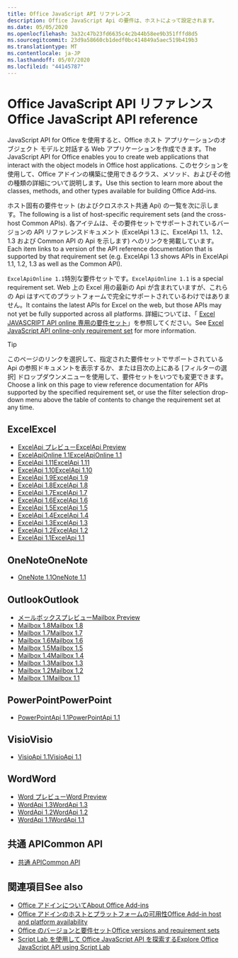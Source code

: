 ```yaml
---
title: Office JavaScript API リファレンス
description: Office JavaScript Api の要件は、ホストによって設定されます。
ms.date: 05/05/2020
ms.openlocfilehash: 3a32c47b23fd6635c4c2b44b58ee9b351fffd8d5
ms.sourcegitcommit: 23d9a58660cb1dedf0bc414849a5aec519b419b3
ms.translationtype: MT
ms.contentlocale: ja-JP
ms.lasthandoff: 05/07/2020
ms.locfileid: "44145787"
---
```

# <a name="office-javascript-api-reference"></a><span data-ttu-id="09ff4-103">Office JavaScript API リファレンス</span><span class="sxs-lookup"><span data-stu-id="09ff4-103">Office JavaScript API reference</span></span>

<span data-ttu-id="09ff4-104">JavaScript API for Office を使用すると、Office ホスト アプリケーションのオブジェクト モデルと対話する Web アプリケーションを作成できます。</span><span class="sxs-lookup"><span data-stu-id="09ff4-104">The JavaScript API for Office enables you to create web applications that interact with the object models in Office host applications.</span></span> <span data-ttu-id="09ff4-105">このセクションを使用して、Office アドインの構築に使用できるクラス、メソッド、およびその他の種類の詳細について説明します。</span><span class="sxs-lookup"><span data-stu-id="09ff4-105">Use this section to learn more about the classes, methods, and other types available for building Office Add-ins.</span></span>

<span data-ttu-id="09ff4-106">ホスト固有の要件セット (およびクロスホスト共通 Api) の一覧を次に示します。</span><span class="sxs-lookup"><span data-stu-id="09ff4-106">The following is a list of host-specific requirement sets (and the cross-host Common APIs).</span></span> <span data-ttu-id="09ff4-107">各アイテムは、その要件セットでサポートされているバージョンの API リファレンスドキュメント (ExcelApi 1.3 に、ExcelApi 1.1、1.2、1.3 および Common API の Api を示します) へのリンクを掲載しています。</span><span class="sxs-lookup"><span data-stu-id="09ff4-107">Each item links to a version of the API reference documentation that is supported by that requirement set (e.g. ExcelApi 1.3 shows APIs in ExcelApi 1.1, 1.2, 1.3 as well as the Common API).</span></span>

<span data-ttu-id="09ff4-108">`ExcelApiOnline 1.1`特別な要件セットです。</span><span class="sxs-lookup"><span data-stu-id="09ff4-108">`ExcelApiOnline 1.1` is a special requirement set.</span></span> <span data-ttu-id="09ff4-109">Web 上の Excel 用の最新の Api が含まれていますが、これらの Api はすべてのプラットフォームで完全にサポートされているわけではありません。</span><span class="sxs-lookup"><span data-stu-id="09ff4-109">It contains the latest APIs for Excel on the web, but those APIs may not yet be fully supported across all platforms.</span></span> <span data-ttu-id="09ff4-110">詳細については、「 [Excel JAVASCRIPT API online 専用の要件セット](/office/dev/add-ins/reference/requirement-sets/excel-api-online-requirement-set)」を参照してください。</span><span class="sxs-lookup"><span data-stu-id="09ff4-110">See [Excel JavaScript API online-only requirement set](/office/dev/add-ins/reference/requirement-sets/excel-api-online-requirement-set) for more information.</span></span>

> [!TIP]
> <span data-ttu-id="09ff4-111">このページのリンクを選択して、指定された要件セットでサポートされている Api の参照ドキュメントを表示するか、または目次の上にある [フィルターの選択] ドロップダウンメニューを使用して、要件セットをいつでも変更できます。</span><span class="sxs-lookup"><span data-stu-id="09ff4-111">Choose a link on this page to view reference documentation for APIs supported by the specified requirement set, or use the filter selection drop-down menu above the table of contents to change the requirement set at any time.</span></span>

## <a name="excel"></a><span data-ttu-id="09ff4-112">Excel</span><span class="sxs-lookup"><span data-stu-id="09ff4-112">Excel</span></span>

- [<span data-ttu-id="09ff4-113">ExcelApi プレビュー</span><span class="sxs-lookup"><span data-stu-id="09ff4-113">ExcelApi Preview</span></span>](/javascript/api/excel?view=excel-js-preview)
- [<span data-ttu-id="09ff4-114">ExcelApiOnline 1.1</span><span class="sxs-lookup"><span data-stu-id="09ff4-114">ExcelApiOnline 1.1</span></span>](/javascript/api/excel?view=excel-js-online)
- [<span data-ttu-id="09ff4-115">ExcelApi 1.11</span><span class="sxs-lookup"><span data-stu-id="09ff4-115">ExcelApi 1.11</span></span>](/javascript/api/excel?view=excel-js-1.11)
- [<span data-ttu-id="09ff4-116">ExcelApi 1.10</span><span class="sxs-lookup"><span data-stu-id="09ff4-116">ExcelApi 1.10</span></span>](/javascript/api/excel?view=excel-js-1.10)
- [<span data-ttu-id="09ff4-117">ExcelApi 1.9</span><span class="sxs-lookup"><span data-stu-id="09ff4-117">ExcelApi 1.9</span></span>](/javascript/api/excel?view=excel-js-1.9)
- [<span data-ttu-id="09ff4-118">ExcelApi 1.8</span><span class="sxs-lookup"><span data-stu-id="09ff4-118">ExcelApi 1.8</span></span>](/javascript/api/excel?view=excel-js-1.8)
- [<span data-ttu-id="09ff4-119">ExcelApi 1.7</span><span class="sxs-lookup"><span data-stu-id="09ff4-119">ExcelApi 1.7</span></span>](/javascript/api/excel?view=excel-js-1.7)
- [<span data-ttu-id="09ff4-120">ExcelApi 1.6</span><span class="sxs-lookup"><span data-stu-id="09ff4-120">ExcelApi 1.6</span></span>](/javascript/api/excel?view=excel-js-1.6)
- [<span data-ttu-id="09ff4-121">ExcelApi 1.5</span><span class="sxs-lookup"><span data-stu-id="09ff4-121">ExcelApi 1.5</span></span>](/javascript/api/excel?view=excel-js-1.5)
- [<span data-ttu-id="09ff4-122">ExcelApi 1.4</span><span class="sxs-lookup"><span data-stu-id="09ff4-122">ExcelApi 1.4</span></span>](/javascript/api/excel?view=excel-js-1.4)
- [<span data-ttu-id="09ff4-123">ExcelApi 1.3</span><span class="sxs-lookup"><span data-stu-id="09ff4-123">ExcelApi 1.3</span></span>](/javascript/api/excel?view=excel-js-1.3)
- [<span data-ttu-id="09ff4-124">ExcelApi 1.2</span><span class="sxs-lookup"><span data-stu-id="09ff4-124">ExcelApi 1.2</span></span>](/javascript/api/excel?view=excel-js-1.2)
- [<span data-ttu-id="09ff4-125">ExcelApi 1.1</span><span class="sxs-lookup"><span data-stu-id="09ff4-125">ExcelApi 1.1</span></span>](/javascript/api/excel?view=excel-js-1.1)

## <a name="onenote"></a><span data-ttu-id="09ff4-126">OneNote</span><span class="sxs-lookup"><span data-stu-id="09ff4-126">OneNote</span></span>

- [<span data-ttu-id="09ff4-127">OneNote 1.1</span><span class="sxs-lookup"><span data-stu-id="09ff4-127">OneNote 1.1</span></span>](/javascript/api/onenote?view=onenote-js-1.1)

## <a name="outlook"></a><span data-ttu-id="09ff4-128">Outlook</span><span class="sxs-lookup"><span data-stu-id="09ff4-128">Outlook</span></span>

- [<span data-ttu-id="09ff4-129">メールボックスプレビュー</span><span class="sxs-lookup"><span data-stu-id="09ff4-129">Mailbox Preview</span></span>](/javascript/api/outlook?view=outlook-js-preview)
- [<span data-ttu-id="09ff4-130">Mailbox 1.8</span><span class="sxs-lookup"><span data-stu-id="09ff4-130">Mailbox 1.8</span></span>](/javascript/api/outlook?view=outlook-js-1.8)
- [<span data-ttu-id="09ff4-131">Mailbox 1.7</span><span class="sxs-lookup"><span data-stu-id="09ff4-131">Mailbox 1.7</span></span>](/javascript/api/outlook?view=outlook-js-1.7)
- [<span data-ttu-id="09ff4-132">Mailbox 1.6</span><span class="sxs-lookup"><span data-stu-id="09ff4-132">Mailbox 1.6</span></span>](/javascript/api/outlook?view=outlook-js-1.6)
- [<span data-ttu-id="09ff4-133">Mailbox 1.5</span><span class="sxs-lookup"><span data-stu-id="09ff4-133">Mailbox 1.5</span></span>](/javascript/api/outlook?view=outlook-js-1.5)
- [<span data-ttu-id="09ff4-134">Mailbox 1.4</span><span class="sxs-lookup"><span data-stu-id="09ff4-134">Mailbox 1.4</span></span>](/javascript/api/outlook?view=outlook-js-1.4)
- [<span data-ttu-id="09ff4-135">Mailbox 1.3</span><span class="sxs-lookup"><span data-stu-id="09ff4-135">Mailbox 1.3</span></span>](/javascript/api/outlook?view=outlook-js-1.3)
- [<span data-ttu-id="09ff4-136">Mailbox 1.2</span><span class="sxs-lookup"><span data-stu-id="09ff4-136">Mailbox 1.2</span></span>](/javascript/api/outlook?view=outlook-js-1.2)
- [<span data-ttu-id="09ff4-137">Mailbox 1.1</span><span class="sxs-lookup"><span data-stu-id="09ff4-137">Mailbox 1.1</span></span>](/javascript/api/outlook?view=outlook-js-1.1)

## <a name="powerpoint"></a><span data-ttu-id="09ff4-138">PowerPoint</span><span class="sxs-lookup"><span data-stu-id="09ff4-138">PowerPoint</span></span>

- [<span data-ttu-id="09ff4-139">PowerPointApi 1.1</span><span class="sxs-lookup"><span data-stu-id="09ff4-139">PowerPointApi 1.1</span></span>](/javascript/api/powerpoint?view=powerpoint-js-1.1)

## <a name="visio"></a><span data-ttu-id="09ff4-140">Visio</span><span class="sxs-lookup"><span data-stu-id="09ff4-140">Visio</span></span>

- [<span data-ttu-id="09ff4-141">VisioApi 1.1</span><span class="sxs-lookup"><span data-stu-id="09ff4-141">VisioApi 1.1</span></span>](/javascript/api/visio?view=visio-js-1.1)

## <a name="word"></a><span data-ttu-id="09ff4-142">Word</span><span class="sxs-lookup"><span data-stu-id="09ff4-142">Word</span></span>

- [<span data-ttu-id="09ff4-143">Word プレビュー</span><span class="sxs-lookup"><span data-stu-id="09ff4-143">Word Preview</span></span>](/javascript/api/word?view=word-js-preview)
- [<span data-ttu-id="09ff4-144">WordApi 1.3</span><span class="sxs-lookup"><span data-stu-id="09ff4-144">WordApi 1.3</span></span>](/javascript/api/word?view=word-js-1.3)
- [<span data-ttu-id="09ff4-145">WordApi 1.2</span><span class="sxs-lookup"><span data-stu-id="09ff4-145">WordApi 1.2</span></span>](/javascript/api/word?view=word-js-1.2)
- [<span data-ttu-id="09ff4-146">WordApi 1.1</span><span class="sxs-lookup"><span data-stu-id="09ff4-146">WordApi 1.1</span></span>](/javascript/api/word?view=word-js-1.1)

## <a name="common-api"></a><span data-ttu-id="09ff4-147">共通 API</span><span class="sxs-lookup"><span data-stu-id="09ff4-147">Common API</span></span>

- [<span data-ttu-id="09ff4-148">共通 API</span><span class="sxs-lookup"><span data-stu-id="09ff4-148">Common API</span></span>](/javascript/api/office?view=common-js)

## <a name="see-also"></a><span data-ttu-id="09ff4-149">関連項目</span><span class="sxs-lookup"><span data-stu-id="09ff4-149">See also</span></span>

- [<span data-ttu-id="09ff4-150">Office アドインについて</span><span class="sxs-lookup"><span data-stu-id="09ff4-150">About Office Add-ins</span></span>](/office/dev/add-ins/overview)
- [<span data-ttu-id="09ff4-151">Office アドインのホストとプラットフォームの可用性</span><span class="sxs-lookup"><span data-stu-id="09ff4-151">Office Add-in host and platform availability</span></span>](/office/dev/add-ins/overview/office-add-in-availability)
- [<span data-ttu-id="09ff4-152">Office のバージョンと要件セット</span><span class="sxs-lookup"><span data-stu-id="09ff4-152">Office versions and requirement sets</span></span>](/office/dev/add-ins/develop/office-versions-and-requirement-sets)
- [<span data-ttu-id="09ff4-153">Script Lab を使用して Office JavaScript API を探索する</span><span class="sxs-lookup"><span data-stu-id="09ff4-153">Explore Office JavaScript API using Script Lab</span></span>](/office/dev/add-ins/overview/explore-with-script-lab)
